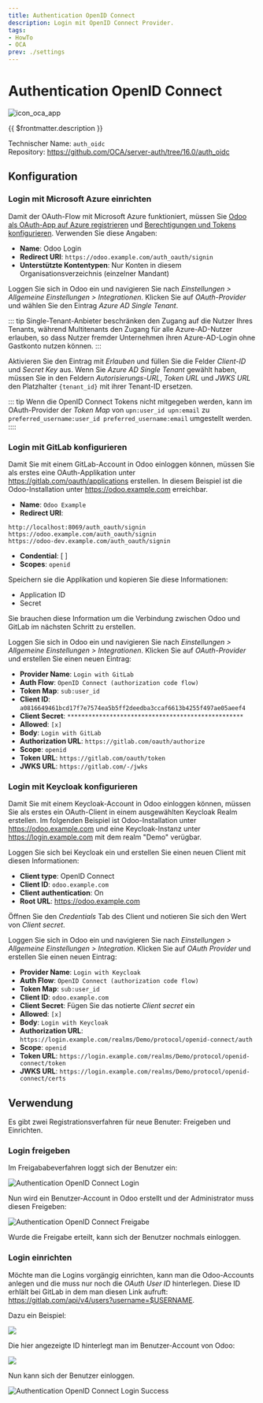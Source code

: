 ```yaml
---
title: Authentication OpenID Connect
description: Login mit OpenID Connect Provider.
tags:
- HowTo
- OCA
prev: ./settings
---
```

# Authentication OpenID Connect
![icon_oca_app](attachments/icon_oca_app.png)

{{ $frontmatter.description }}

Technischer Name: `auth_oidc`\
Repository: <https://github.com/OCA/server-auth/tree/16.0/auth_oidc>

## Konfiguration

### Login mit Microsoft Azure einrichten

Damit der OAuth-Flow mit Microsoft Azure funktioniert, müssen Sie [Odoo als OAuth-App auf Azure registrieren](Settings%20OAuth.md#Odoo%20als%20OAuth-App%20auf%20Azure%20registrieren) und 
[Berechtigungen und Tokens konfigurieren](https://github.com/OCA/server-auth/tree/16.0/auth_oidc#setup-for-microsoft-azure). Verwenden Sie diese Angaben:

* **Name**: Odoo Login
* **Redirect URI**: `https://odoo.example.com/auth_oauth/signin`
* **Unterstützte Kontentypen**: Nur Konten in diesem Organisationsverzeichnis (einzelner Mandant)

Loggen Sie sich in Odoo ein und navigieren Sie nach *Einstellungen > Allgemeine Einstellungen > Integrationen*. Klicken Sie auf *OAuth-Provider* und wählen Sie den Eintrag *Azure AD Single Tenant*.

::: tip
Single-Tenant-Anbieter beschränken den Zugang auf die Nutzer Ihres Tenants, während Multitenants den Zugang für alle Azure-AD-Nutzer erlauben, so dass Nutzer fremder Unternehmen ihren Azure-AD-Login ohne Gastkonto nutzen können.
:::

Aktivieren Sie den Eintrag mit *Erlauben* und füllen Sie die Felder *Client-ID* und *Secret Key* aus. Wenn Sie *Azure AD Single Tenant* gewählt haben, müssen Sie in den Feldern *Autorisierungs-URL*, *Token URL* und *JWKS URL* den Platzhalter `{tenant_id}` mit ihrer Tenant-ID ersetzen.

::: tip
Wenn die OpenID Connect Tokens nicht mitgegeben werden, kann im OAuth-Provider der *Token Map* von `upn:user_id upn:email` zu `preferred_username:user_id preferred_username:email` umgestellt werden.
::::

### Login mit GitLab konfigurieren

Damit Sie mit einem GitLab-Account in Odoo einloggen können, müssen Sie als erstes eine OAuth-Applikation unter <https://gitlab.com/oauth/applications> erstellen. In diesem Beispiel ist die Odoo-Installation unter <https://odoo.example.com> erreichbar.

* **Name**: `Odoo Example`
* **Redirect URI**:

```
http://localhost:8069/auth_oauth/signin
https://odoo.example.com/auth_oauth/signin
https://odoo-dev.example.com/auth_oauth/signin
```

* **Condential**: [ ]
* **Scopes**: `openid`

Speichern sie die Applikation und kopieren Sie diese Informationen:

* Application ID
* Secret

Sie brauchen diese Information um die Verbindung zwischen Odoo und GitLab im nächsten Schritt zu erstellen.

Loggen Sie sich in Odoo ein und navigieren Sie nach *Einstellungen > Allgemeine Einstellungen > Integrationen*. Klicken Sie auf *OAuth-Provider* und erstellen Sie einen neuen Eintrag:

* **Provider Name**: `Login with GitLab`
* **Auth Flow**: `OpenID Connect (authorization code flow)`
* **Token Map**: `sub:user_id`
* **Client ID**: `a0816649461bcd17f7e7574ea5b5ff2deedba3ccaf6613b4255f497ae05aeef4`
* **Client Secret**: `**************************************************`
* **Allowed**: `[x]`
* **Body**: `Login with GitLab`
* **Authorization URL**: `https://gitlab.com/oauth/authorize`
* **Scope**: `openid`
* **Token URL**: `https://gitlab.com/oauth/token`
* **JWKS URL**: `https://gitlab.com/-/jwks`

### Login mit Keycloak konfigurieren

Damit Sie mit einem Keycloak-Account in Odoo einloggen können, müssen Sie als erstes ein OAuth-Client in einem ausgewählten Keycloak Realm erstellen. Im folgenden Beispiel ist Odoo-Installation unter <https://odoo.example.com> und eine Keycloak-Instanz unter <https://login.example.com> mit dem realm "Demo" verügbar.

Loggen Sie sich bei Keycloak ein und erstellen Sie einen neuen Client mit diesen Informationen:

* **Client type**: OpenID Connect
* **Client ID**: `odoo.example.com`
* **Client authentication**: On
* **Root URL**: <https://odoo.example.com>

Öffnen Sie den *Credentials* Tab des Client und notieren Sie sich den Wert von *Client secret*.

Loggen Sie sich in Odoo ein und navigieren Sie nach *Einstellungen > Allgemeine Einstellungen > Integration*. Klicken Sie auf *OAuth Provider* und erstellen Sie einen neuen Eintrag:

* **Provider Name**: `Login with Keycloak`
* **Auth Flow**: `OpenID Connect (authorization code flow)`
* **Token Map**: `sub:user_id`
* **Client ID**: `odoo.example.com`
* **Client Secret**: Fügen Sie das notierte *Client secret* ein
* **Allowed**: `[x]`
* **Body**: `Login with Keycloak`
* **Authorization URL**: `https://login.example.com/realms/Demo/protocol/openid-connect/auth`
* **Scope**: `openid`
* **Token URL**: `https://login.example.com/realms/Demo/protocol/openid-connect/token`
* **JWKS URL**: `https://login.example.com/realms/Demo/protocol/openid-connect/certs`

## Verwendung

Es gibt zwei Registrationsverfahren für neue Benuter: Freigeben und Einrichten.

### Login freigeben

Im Freigababeverfahren loggt sich der Benutzer ein:

![Authentication OpenID Connect Login](attachments/Authentication%20OpenID%20Connect%20Login.gif)

Nun wird ein Benutzer-Account in Odoo erstellt und der Administrator muss diesen Freigeben:

![Authentication OpenID Connect Freigabe](attachments/Authentication%20OpenID%20Connect%20Freigabe.gif)

Wurde die Freigabe erteilt, kann sich der Benutzer nochmals einloggen.

### Login einrichten

Möchte man die Logins vorgängig einrichten, kann man die Odoo-Accounts anlegen und die muss nur noch die *OAuth User ID* hinterlegen. Diese ID erhlält bei GitLab in dem man diesen Link aufruft: <https://gitlab.com/api/v4/users?username=$USERNAME>.

Dazu ein Beispiel:

![](attachments/Authentication%20OpenID%20Connect%20User%20ID.png)

Die hier angezeigte ID hinterlegt man im Benutzer-Account von Odoo:

![](attachments/Authentication%20OpenID%20Connect%20OAuth%20User%20ID.png)

Nun kann sich der Benutzer einloggen.

![Authentication OpenID Connect Login Success](attachments/Authentication%20OpenID%20Connect%20Login%20Success.gif)
